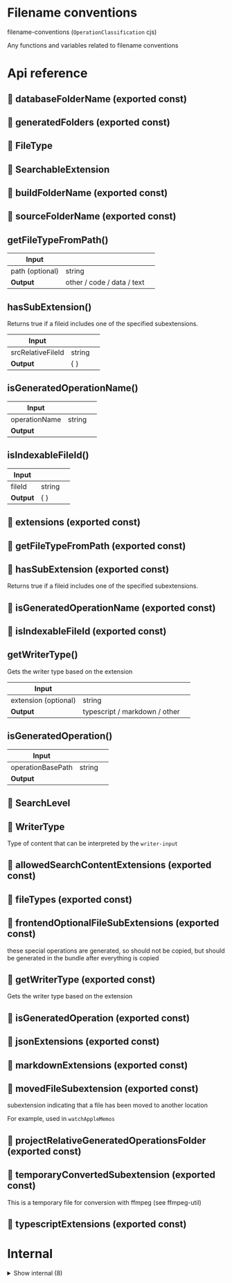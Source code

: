 # Filename conventions

filename-conventions (`OperationClassification` cjs)

Any functions and variables related to filename conventions




# Api reference

## 📄 databaseFolderName (exported const)

## 📄 generatedFolders (exported const)

## 🔹 FileType

## 🔹 SearchableExtension

## 📄 buildFolderName (exported const)

## 📄 sourceFolderName (exported const)

## getFileTypeFromPath()

| Input      |    |    |
| ---------- | -- | -- |
| path (optional) | string |  |
| **Output** | other / code / data / text   |    |



## hasSubExtension()

Returns true if a fileid includes one of the specified subextensions.


| Input      |    |    |
| ---------- | -- | -- |
| srcRelativeFileId | string |  |,| subExtensions | {  } |  |,| includeRootName (optional) | boolean | if true, also returns true if the extension is the complete name of the file |
| **Output** | {  }   |    |



## isGeneratedOperationName()

| Input      |    |    |
| ---------- | -- | -- |
| operationName | string |  |
| **Output** |    |    |



## isIndexableFileId()

| Input      |    |    |
| ---------- | -- | -- |
| fileId | string |  |
| **Output** | {  }   |    |



## 📄 extensions (exported const)

## 📄 getFileTypeFromPath (exported const)

## 📄 hasSubExtension (exported const)

Returns true if a fileid includes one of the specified subextensions.


## 📄 isGeneratedOperationName (exported const)

## 📄 isIndexableFileId (exported const)

## getWriterType()

Gets the writer type based on the extension


| Input      |    |    |
| ---------- | -- | -- |
| extension (optional) | string |  |
| **Output** | typescript / markdown / other   |    |



## isGeneratedOperation()

| Input      |    |    |
| ---------- | -- | -- |
| operationBasePath | string |  |
| **Output** |    |    |



## 🔹 SearchLevel

## 🔹 WriterType

Type of content that can be interpreted by the `writer-input`








## 📄 allowedSearchContentExtensions (exported const)

## 📄 fileTypes (exported const)

## 📄 frontendOptionalFileSubExtensions (exported const)

these special operations are generated, so should not be copied, but should be generated in the bundle after everything is copied


## 📄 getWriterType (exported const)

Gets the writer type based on the extension


## 📄 isGeneratedOperation (exported const)

## 📄 jsonExtensions (exported const)

## 📄 markdownExtensions (exported const)

## 📄 movedFileSubextension (exported const)

subextension indicating that a file has been moved to another location

For example, used in `watchAppleMemos`


## 📄 projectRelativeGeneratedOperationsFolder (exported const)

## 📄 temporaryConvertedSubextension (exported const)

This is a temporary file for conversion with ffmpeg (see ffmpeg-util)


## 📄 typescriptExtensions (exported const)

# Internal

<details><summary>Show internal (8)</summary>
    
  # 🔹 DropboxExtension

these filetypes should never be opened with explore. They should be processed and either indexed or converted. This creates a md or json with the proper metadata, which, in turn, can be explored.








## 🔹 JsonExtension

## 🔹 MarkdownExtension

## 🔹 TypescriptExtension

## 📄 jsonExtensionsConst (exported const)

## 📄 markdownExtensionsConst (exported const)

## 📄 operationUnindexableNamesOrSubExtensions (exported const)

## 📄 typescriptExtensionsConst (exported const)

  </details>


